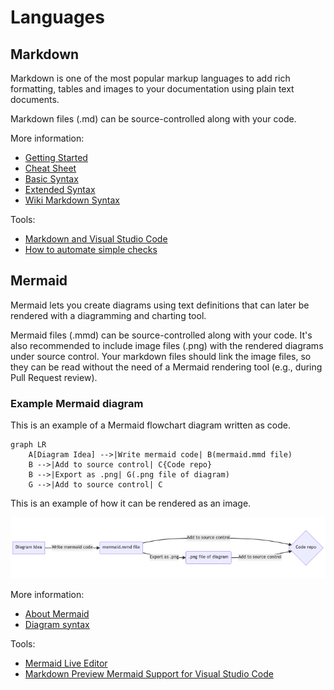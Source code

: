 # Languages

## Markdown

Markdown is one of the most popular markup languages to add rich formatting, tables and images to your documentation using plain text documents.

Markdown files (.md) can be source-controlled along with your code.

More information:

- [Getting Started](https://www.markdownguide.org/getting-started/)
- [Cheat Sheet](https://www.markdownguide.org/cheat-sheet/)
- [Basic Syntax](https://www.markdownguide.org/basic-syntax/)
- [Extended Syntax](https://www.markdownguide.org/extended-syntax/)
- [Wiki Markdown Syntax](https://learn.microsoft.com/en-us/azure/devops/project/wiki/wiki-markdown-guidance?view=azure-devops)

Tools:

- [Markdown and Visual Studio Code](https://code.visualstudio.com/docs/languages/markdown)
- [How to automate simple checks](./automation.md)

## Mermaid

Mermaid lets you create diagrams using text definitions that can later be rendered with a diagramming and charting tool.

Mermaid files (.mmd) can be source-controlled along with your code. It's also recommended to include image files (.png) with the rendered diagrams under source control. Your markdown files should link the image files, so they can be read without the need of a Mermaid rendering tool (e.g., during Pull Request review).

### Example Mermaid diagram

This is an example of a Mermaid flowchart diagram written as code.

```mermaid
graph LR
    A[Diagram Idea] -->|Write mermaid code| B(mermaid.mmd file)
    B -->|Add to source control| C{Code repo}
    B -->|Export as .png| G(.png file of diagram)
    G -->|Add to source control| C
```

This is an example of how it can be rendered as an image.

![Example mermaid diagram](images/example-mermaid-diagram.png)

More information:

- [About Mermaid](https://mermaid-js.github.io/mermaid/#/)
- [Diagram syntax](https://mermaid-js.github.io/mermaid/#/./n00b-syntaxReference)

Tools:

- [Mermaid Live Editor](https://mermaid.live)
- [Markdown Preview Mermaid Support for Visual Studio Code](https://marketplace.visualstudio.com/items?itemName=bierner.markdown-mermaid)
